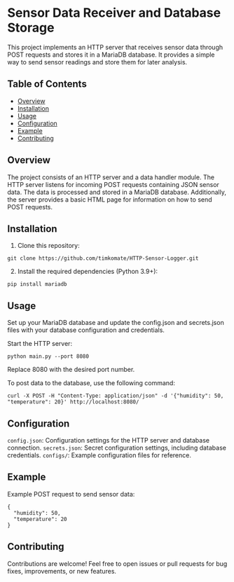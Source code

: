 # Sensor Data Receiver and Database Storage

This project implements an HTTP server that receives sensor data through POST requests and stores it in a MariaDB database. It provides a simple way to send sensor readings and store them for later analysis.

## Table of Contents

- [Overview](#overview)
- [Installation](#installation)
- [Usage](#usage)
- [Configuration](#configuration)
- [Example](#example)
- [Contributing](#contributing)

## Overview

The project consists of an HTTP server and a data handler module. The HTTP server listens for incoming POST requests containing JSON sensor data. The data is processed and stored in a MariaDB database. Additionally, the server provides a basic HTML page for information on how to send POST requests.

## Installation

1. Clone this repository:

```git clone https://github.com/timkomate/HTTP-Sensor-Logger.git```

2. Install the required dependencies (Python 3.9+):

```pip install mariadb```

## Usage
Set up your MariaDB database and update the config.json and secrets.json files with your database configuration and credentials.

Start the HTTP server:

```python main.py --port 8080```

Replace 8080 with the desired port number.

To post data to the database, use the following command:

```curl -X POST -H "Content-Type: application/json" -d '{"humidity": 50, "temperature": 20}' http://localhost:8080/```

## Configuration
`config.json`: Configuration settings for the HTTP server and database connection.
`secrets.json`: Secret configuration settings, including database credentials.
`configs/`: Example configuration files for reference.

## Example
Example POST request to send sensor data:

```
{
  "humidity": 50,
  "temperature": 20
}
```

## Contributing

Contributions are welcome! Feel free to open issues or pull requests for bug fixes, improvements, or new features.
